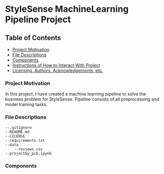 # StyleSense MachineLearning Pipeline Project

## Table of Contents
 * [Project Motivation](#project-motivation)
 * [File Descriptions](#file-descriptions)
 * [Components](#components)
 * [Instructions of How to Interact With Project](#instructions-of-how-to-interact-with-project)
 * [Licensing, Authors, Acknowledgements, etc.](#licensing-authors-acknowledgements-etc)

 ### Project Motivation
In this project, I have created a machine learning pipeline to solve the business problem for StyleSense. Pipeline consists of all preprocessing and model training tasks. 

### File Descriptions
```
--.gitignore
--README.md  
--LICENSE   
--requirements.txt    
--data    
    --reviews.csv     
--projectby_pcb.ipynb
```
### Components


